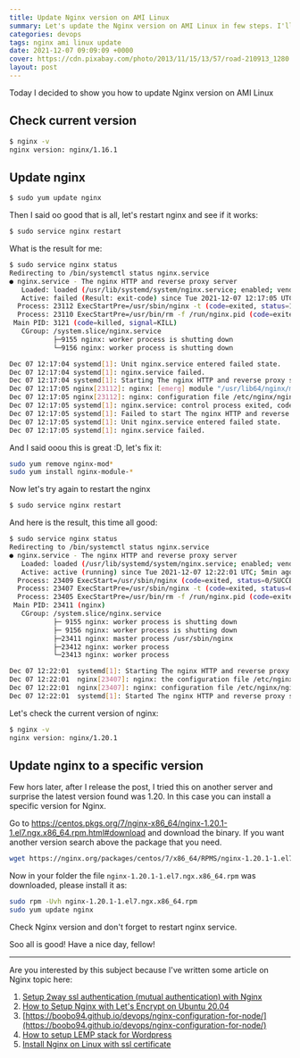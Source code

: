 ```yaml
---
title: Update Nginx version on AMI Linux
summary: Let's update the Nginx version on AMI Linux in few steps. I'll show you how to do it, crash the server and fix it back. 
categories: devops
tags: nginx ami linux update
date: 2021-12-07 09:09:09 +0000
cover: https://cdn.pixabay.com/photo/2013/11/15/13/57/road-210913_1280.jpg
layout: post
---
```


Today I decided to show you how to update Nginx version on AMI Linux


## Check current version

```sh
$ nginx -v
nginx version: nginx/1.16.1
```

## Update nginx

```sh
$ sudo yum update nginx
```

Then I said oo good that is all, let's restart nginx and see if it works:


```sh
$ sudo service nginx restart
```

What is the result for me: 

```sh
$ sudo service nginx status
Redirecting to /bin/systemctl status nginx.service
● nginx.service - The nginx HTTP and reverse proxy server
   Loaded: loaded (/usr/lib/systemd/system/nginx.service; enabled; vendor preset: disabled)
   Active: failed (Result: exit-code) since Tue 2021-12-07 12:17:05 UTC; 4s ago
  Process: 23112 ExecStartPre=/usr/sbin/nginx -t (code=exited, status=1/FAILURE)
  Process: 23110 ExecStartPre=/usr/bin/rm -f /run/nginx.pid (code=exited, status=0/SUCCESS)
 Main PID: 3121 (code=killed, signal=KILL)
   CGroup: /system.slice/nginx.service
           ├─9155 nginx: worker process is shutting down
           └─9156 nginx: worker process is shutting down

Dec 07 12:17:04 systemd[1]: Unit nginx.service entered failed state.
Dec 07 12:17:04 systemd[1]: nginx.service failed.
Dec 07 12:17:04 systemd[1]: Starting The nginx HTTP and reverse proxy server...
Dec 07 12:17:05 nginx[23112]: nginx: [emerg] module "/usr/lib64/nginx/modules/ngx_http_image_filter_module.so" version 1016001 instead of 1020001 in ...lter.conf:1
Dec 07 12:17:05 nginx[23112]: nginx: configuration file /etc/nginx/nginx.conf test failed
Dec 07 12:17:05 systemd[1]: nginx.service: control process exited, code=exited status=1
Dec 07 12:17:05 systemd[1]: Failed to start The nginx HTTP and reverse proxy server.
Dec 07 12:17:05 systemd[1]: Unit nginx.service entered failed state.
Dec 07 12:17:05 systemd[1]: nginx.service failed.
```

And I said ooou this is great :D, let's fix it:

```sh
sudo yum remove nginx-mod*
sudo yum install nginx-module-*
```

Now let's try again to restart the nginx

```sh
$ sudo service nginx restart
```

And here is the result, this time all good:

```sh
$ sudo service nginx status
Redirecting to /bin/systemctl status nginx.service
● nginx.service - The nginx HTTP and reverse proxy server
   Loaded: loaded (/usr/lib/systemd/system/nginx.service; enabled; vendor preset: disabled)
   Active: active (running) since Tue 2021-12-07 12:22:01 UTC; 5min ago
  Process: 23409 ExecStart=/usr/sbin/nginx (code=exited, status=0/SUCCESS)
  Process: 23407 ExecStartPre=/usr/sbin/nginx -t (code=exited, status=0/SUCCESS)
  Process: 23405 ExecStartPre=/usr/bin/rm -f /run/nginx.pid (code=exited, status=0/SUCCESS)
 Main PID: 23411 (nginx)
   CGroup: /system.slice/nginx.service
           ├─ 9155 nginx: worker process is shutting down
           ├─ 9156 nginx: worker process is shutting down
           ├─23411 nginx: master process /usr/sbin/nginx
           ├─23412 nginx: worker process
           └─23413 nginx: worker process

Dec 07 12:22:01  systemd[1]: Starting The nginx HTTP and reverse proxy server...
Dec 07 12:22:01  nginx[23407]: nginx: the configuration file /etc/nginx/nginx.conf syntax is ok
Dec 07 12:22:01  nginx[23407]: nginx: configuration file /etc/nginx/nginx.conf test is successful
Dec 07 12:22:01  systemd[1]: Started The nginx HTTP and reverse proxy server.
```

Let's check the current version of nginx:

```sh
$ nginx -v
nginx version: nginx/1.20.1
```

## Update nginx to a specific version

Few hors later, after I release the post, I tried this on another server and surprise the latest version found was 1.20. In this case you can install a specific version for Nginx.

Go to <https://centos.pkgs.org/7/nginx-x86_64/nginx-1.20.1-1.el7.ngx.x86_64.rpm.html#download> and download the binary. If you want another version search above the package that you need.

```sh
wget https://nginx.org/packages/centos/7/x86_64/RPMS/nginx-1.20.1-1.el7.ngx.x86_64.rpm
```

Now in your folder the file `nginx-1.20.1-1.el7.ngx.x86_64.rpm` was downloaded, please install it as:

```sh
sudo rpm -Uvh nginx-1.20.1-1.el7.ngx.x86_64.rpm
sudo yum update nginx
```

Check Nginx version and don't forget to restart nginx service.

Soo all is good! Have a nice day, fellow!

<hr>

Are you interested by this subject because I've written some article on Nginx topic here:

1. [Setup 2way ssl authentication (mutual authentication) with Nginx](https://boobo94.github.io/webservice/2way-ssl-authentication/)
2. [How to Setup Nginx with Let's Encrypt on Ubuntu 20.04](https://boobo94.github.io/devops/setup-letsencryp-nginx-ubuntu/)
3. [https://boobo94.github.io/devops/nginx-configuration-for-node/](https://boobo94.github.io/devops/nginx-configuration-for-node/)
4. [How to setup LEMP stack for Wordpress](https://boobo94.github.io/devops/setup-lemp-stack-for-wordpress/)
5. [Install Nginx on Linux with ssl certificate](https://boobo94.github.io/devops/install-nginx-linux-with-ssl/)